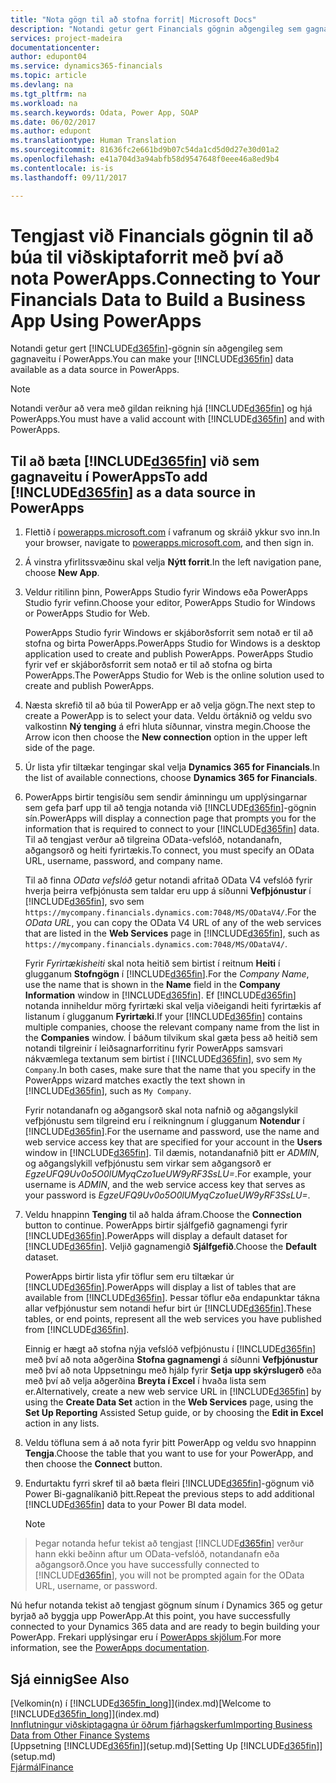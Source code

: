 ```yaml
---
title: "Nota gögn til að stofna forrit| Microsoft Docs"
description: "Notandi getur gert Financials gögnin aðgengileg sem gagnaveitu og tiltekið OData vefslóð úr vefþjónustunni til að búa til viðskiptaforrit með því að nota PowerApps."
services: project-madeira
documentationcenter: 
author: edupont04
ms.service: dynamics365-financials
ms.topic: article
ms.devlang: na
ms.tgt_pltfrm: na
ms.workload: na
ms.search.keywords: Odata, Power App, SOAP
ms.date: 06/02/2017
ms.author: edupont
ms.translationtype: Human Translation
ms.sourcegitcommit: 81636fc2e661bd9b07c54da1cd5d0d27e30d01a2
ms.openlocfilehash: e41a704d3a94abfb58d9547648f0eee46a8ed9b4
ms.contentlocale: is-is
ms.lasthandoff: 09/11/2017

---
```

# <a name="connecting-to-your-financials-data-to-build-a-business-app-using-powerapps"></a><span data-ttu-id="d4310-103">Tengjast við Financials gögnin til að búa til viðskiptaforrit með því að nota PowerApps.</span><span class="sxs-lookup"><span data-stu-id="d4310-103">Connecting to Your Financials Data to Build a Business App Using PowerApps</span></span>
<span data-ttu-id="d4310-104">Notandi getur gert [!INCLUDE[d365fin](includes/d365fin_md.md)]-gögnin sín aðgengileg sem gagnaveitu í PowerApps.</span><span class="sxs-lookup"><span data-stu-id="d4310-104">You can make your [!INCLUDE[d365fin](includes/d365fin_md.md)] data available as a data source in PowerApps.</span></span>  

> [!NOTE]  
>   <span data-ttu-id="d4310-105">Notandi verður að vera með gildan reikning hjá [!INCLUDE[d365fin](includes/d365fin_md.md)] og hjá PowerApps.</span><span class="sxs-lookup"><span data-stu-id="d4310-105">You must have a valid account with [!INCLUDE[d365fin](includes/d365fin_md.md)] and with PowerApps.</span></span>  

## <a name="to-add-included365finincludesd365finmdmd-as-a-data-source-in-powerapps"></a><span data-ttu-id="d4310-106">Til að bæta [!INCLUDE[d365fin](includes/d365fin_md.md)] við sem gagnaveitu í PowerApps</span><span class="sxs-lookup"><span data-stu-id="d4310-106">To add [!INCLUDE[d365fin](includes/d365fin_md.md)] as a data source in PowerApps</span></span>
1. <span data-ttu-id="d4310-107">Flettið í [powerapps.microsoft.com](https://powerapps.microsoft.com/en-us/) í vafranum og skráið ykkur svo inn.</span><span class="sxs-lookup"><span data-stu-id="d4310-107">In your browser, navigate to [powerapps.microsoft.com](https://powerapps.microsoft.com/en-us/), and then sign in.</span></span>
2. <span data-ttu-id="d4310-108">Á vinstra yfirlitssvæðinu skal velja **Nýtt forrit**.</span><span class="sxs-lookup"><span data-stu-id="d4310-108">In the left navigation pane, choose **New App**.</span></span>
3. <span data-ttu-id="d4310-109">Veldur ritilinn þinn, PowerApps Studio fyrir Windows eða PowerApps Studio fyrir vefinn.</span><span class="sxs-lookup"><span data-stu-id="d4310-109">Choose your editor, PowerApps Studio for Windows or PowerApps Studio for Web.</span></span>

   <span data-ttu-id="d4310-110">PowerApps Studio fyrir Windows er skjáborðsforrit sem notað er til að stofna og birta PowerApps.</span><span class="sxs-lookup"><span data-stu-id="d4310-110">PowerApps Studio for Windows is a desktop application used to create and publish PowerApps.</span></span> <span data-ttu-id="d4310-111">PowerApps Studio fyrir vef er skjáborðsforrit sem notað er til að stofna og birta PowerApps.</span><span class="sxs-lookup"><span data-stu-id="d4310-111">The PowerApps Studio for Web is the online solution used to create and publish PowerApps.</span></span>
4. <span data-ttu-id="d4310-112">Næsta skrefið til að búa til PowerApp er að velja gögn.</span><span class="sxs-lookup"><span data-stu-id="d4310-112">The next step to create a PowerApp is to select your data.</span></span> <span data-ttu-id="d4310-113">Veldu örtáknið og veldu svo valkostinn **Ný tenging** á efri hluta síðunnar, vinstra megin.</span><span class="sxs-lookup"><span data-stu-id="d4310-113">Choose the Arrow icon then choose the **New connection** option in the upper left side of the page.</span></span>
5. <span data-ttu-id="d4310-114">Úr lista yfir tiltækar tengingar skal velja **Dynamics 365 for Financials**.</span><span class="sxs-lookup"><span data-stu-id="d4310-114">In the list of available connections, choose **Dynamics 365 for Financials**.</span></span>
6. <span data-ttu-id="d4310-115">PowerApps birtir tengisíðu sem sendir áminningu um upplýsingarnar sem gefa þarf upp til að tengja notanda við [!INCLUDE[d365fin](includes/d365fin_md.md)]-gögnin sín.</span><span class="sxs-lookup"><span data-stu-id="d4310-115">PowerApps will display a connection page that prompts you for the information that is required to connect to your [!INCLUDE[d365fin](includes/d365fin_md.md)] data.</span></span> <span data-ttu-id="d4310-116">Til að tengjast verður að tilgreina OData-vefslóð, notandanafn, aðgangsorð og heiti fyrirtækis.</span><span class="sxs-lookup"><span data-stu-id="d4310-116">To connect, you must specify an OData URL, username, password, and company name.</span></span>

   <span data-ttu-id="d4310-117">Til að finna *OData vefslóð* getur notandi afritað OData V4 vefslóð fyrir hverja þeirra vefþjónusta sem taldar eru upp á síðunni **Vefþjónustur** í [!INCLUDE[d365fin](includes/d365fin_md.md)], svo sem `https://mycompany.financials.dynamics.com:7048/MS/ODataV4/`.</span><span class="sxs-lookup"><span data-stu-id="d4310-117">For the *OData URL*, you can copy the OData V4 URL of any of the web services that are listed in the **Web Services** page in [!INCLUDE[d365fin](includes/d365fin_md.md)], such as `https://mycompany.financials.dynamics.com:7048/MS/ODataV4/`.</span></span>  

   <span data-ttu-id="d4310-118">Fyrir *Fyrirtækisheiti* skal nota heitið sem birtist í reitnum **Heiti** í glugganum **Stofngögn** í [!INCLUDE[d365fin](includes/d365fin_md.md)].</span><span class="sxs-lookup"><span data-stu-id="d4310-118">For the *Company Name*, use the name that is shown in the **Name** field in the **Company Information** window in [!INCLUDE[d365fin](includes/d365fin_md.md)].</span></span> <span data-ttu-id="d4310-119">Ef [!INCLUDE[d365fin](includes/d365fin_md.md)] notanda inniheldur mörg fyrirtæki skal velja viðeigandi heiti fyrirtækis af listanum í glugganum **Fyrirtæki**.</span><span class="sxs-lookup"><span data-stu-id="d4310-119">If your [!INCLUDE[d365fin](includes/d365fin_md.md)] contains multiple companies, choose the relevant company name from the list in the **Companies** window.</span></span> <span data-ttu-id="d4310-120">Í báðum tilvikum skal gæta þess að heitið sem notandi tilgreinir í leiðsagnarforritinu fyrir PowerApps samsvari nákvæmlega textanum sem birtist í [!INCLUDE[d365fin](includes/d365fin_md.md)], svo sem `My Company`.</span><span class="sxs-lookup"><span data-stu-id="d4310-120">In both cases, make sure that the name that you specify in the PowerApps wizard matches exactly the text shown in [!INCLUDE[d365fin](includes/d365fin_md.md)], such as `My Company`.</span></span>

   <span data-ttu-id="d4310-121">Fyrir notandanafn og aðgangsorð skal nota nafnið og aðgangslykil vefþjónustu sem tilgreind eru í reikningnum í glugganum **Notendur** í [!INCLUDE[d365fin](includes/d365fin_md.md)].</span><span class="sxs-lookup"><span data-stu-id="d4310-121">For the username and password, use the name and web service access key that are specified for your account in the **Users** window in [!INCLUDE[d365fin](includes/d365fin_md.md)].</span></span> <span data-ttu-id="d4310-122">Til dæmis, notandanafnið þitt er *ADMIN*, og aðgangslykill vefþjónustu sem virkar sem aðgangsorð er *EgzeUFQ9Uv0o5O0lUMyqCzo1ueUW9yRF3SsLU=*.</span><span class="sxs-lookup"><span data-stu-id="d4310-122">For example, your username is *ADMIN*, and the web service access key that serves as your password is *EgzeUFQ9Uv0o5O0lUMyqCzo1ueUW9yRF3SsLU=*.</span></span>
7. <span data-ttu-id="d4310-123">Veldu hnappinn **Tenging** til að halda áfram.</span><span class="sxs-lookup"><span data-stu-id="d4310-123">Choose the **Connection** button to continue.</span></span> <span data-ttu-id="d4310-124">PowerApps birtir sjálfgefið gagnamengi fyrir [!INCLUDE[d365fin](includes/d365fin_md.md)].</span><span class="sxs-lookup"><span data-stu-id="d4310-124">PowerApps will display a default dataset for [!INCLUDE[d365fin](includes/d365fin_md.md)].</span></span> <span data-ttu-id="d4310-125">Veljið gagnamengið **Sjálfgefið**.</span><span class="sxs-lookup"><span data-stu-id="d4310-125">Choose the **Default** dataset.</span></span>

   <span data-ttu-id="d4310-126">PowerApps birtir lista yfir töflur sem eru tiltækar úr [!INCLUDE[d365fin](includes/d365fin_md.md)].</span><span class="sxs-lookup"><span data-stu-id="d4310-126">PowerApps will display a list of tables that are available from [!INCLUDE[d365fin](includes/d365fin_md.md)].</span></span> <span data-ttu-id="d4310-127">Þessar töflur eða endapunktar tákna allar vefþjónustur sem notandi hefur birt úr [!INCLUDE[d365fin](includes/d365fin_md.md)].</span><span class="sxs-lookup"><span data-stu-id="d4310-127">These tables, or end points,  represent all the web services you have published from [!INCLUDE[d365fin](includes/d365fin_md.md)].</span></span>

   <span data-ttu-id="d4310-128">Einnig er hægt að stofna nýja vefslóð vefþjónustu í [!INCLUDE[d365fin](includes/d365fin_md.md)] með því að nota aðgerðina **Stofna gagnamengi** á síðunni **Vefþjónustur** með því að nota Uppsetningu með hjálp fyrir **Setja upp skýrslugerð** eða með því að velja aðgerðina **Breyta í Excel** í hvaða lista sem er.</span><span class="sxs-lookup"><span data-stu-id="d4310-128">Alternatively, create a new web service URL in [!INCLUDE[d365fin](includes/d365fin_md.md)] by using the **Create Data Set** action in the **Web Services** page, using the **Set Up Reporting** Assisted Setup guide, or by choosing the **Edit in Excel** action in any lists.</span></span>
8. <span data-ttu-id="d4310-129">Veldu töfluna sem á að nota fyrir þitt PowerApp og veldu svo hnappinn **Tengja**.</span><span class="sxs-lookup"><span data-stu-id="d4310-129">Choose the table that you want to use for your PowerApp, and then choose the **Connect** button.</span></span>
9. <span data-ttu-id="d4310-130">Endurtaktu fyrri skref til að bæta fleiri [!INCLUDE[d365fin](includes/d365fin_md.md)]-gögnum við Power Bi-gagnalíkanið þitt.</span><span class="sxs-lookup"><span data-stu-id="d4310-130">Repeat the previous steps to add additional [!INCLUDE[d365fin](includes/d365fin_md.md)] data to your Power BI data model.</span></span>

   > [!NOTE]  
>    <span data-ttu-id="d4310-131">Þegar notanda hefur tekist að tengjast [!INCLUDE[d365fin](includes/d365fin_md.md)] verður hann ekki beðinn aftur um OData-vefslóð, notandanafn eða aðgangsorð.</span><span class="sxs-lookup"><span data-stu-id="d4310-131">Once you have successfully connected to [!INCLUDE[d365fin](includes/d365fin_md.md)], you will not be prompted again for the OData URL, username, or password.</span></span>

<span data-ttu-id="d4310-132">Nú hefur notanda tekist að tengjast gögnum sínum í Dynamics 365 og getur byrjað að byggja upp PowerApp.</span><span class="sxs-lookup"><span data-stu-id="d4310-132">At this point, you have successfully connected to your Dynamics 365 data and are ready to begin building your PowerApp.</span></span> <span data-ttu-id="d4310-133">Frekari upplýsingar eru í [PowerApps skjölum](https://powerapps.microsoft.com/tutorials/getting-started/).</span><span class="sxs-lookup"><span data-stu-id="d4310-133">For more information, see the [PowerApps documentation](https://powerapps.microsoft.com/tutorials/getting-started/).</span></span>

## <a name="see-also"></a><span data-ttu-id="d4310-134">Sjá einnig</span><span class="sxs-lookup"><span data-stu-id="d4310-134">See Also</span></span>
<span data-ttu-id="d4310-135">[Velkomin(n) í [!INCLUDE[d365fin_long](includes/d365fin_long_md.md)]](index.md)</span><span class="sxs-lookup"><span data-stu-id="d4310-135">[Welcome to [!INCLUDE[d365fin_long](includes/d365fin_long_md.md)]](index.md)</span></span>  
[<span data-ttu-id="d4310-136">Innflutningur viðskiptagagna úr öðrum fjárhagskerfum</span><span class="sxs-lookup"><span data-stu-id="d4310-136">Importing Business Data from Other Finance Systems</span></span>](upload-data.md)  
<span data-ttu-id="d4310-137">[Uppsetning [!INCLUDE[d365fin](includes/d365fin_md.md)]](setup.md)</span><span class="sxs-lookup"><span data-stu-id="d4310-137">[Setting Up [!INCLUDE[d365fin](includes/d365fin_md.md)]](setup.md)</span></span>  
[<span data-ttu-id="d4310-138">Fjármál</span><span class="sxs-lookup"><span data-stu-id="d4310-138">Finance</span></span>](finance.md)  

